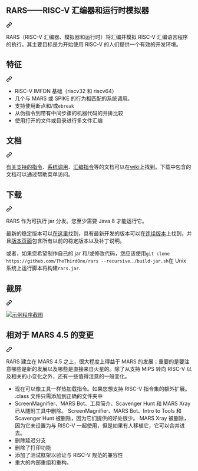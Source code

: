 <div class="Box-sc-g0xbh4-0 bJMeLZ js-snippet-clipboard-copy-unpositioned" data-hpc="true"><article class="markdown-body entry-content container-lg" itemprop="text"><div class="markdown-heading" dir="auto"><h2 tabindex="-1" class="heading-element" dir="auto"><font style="vertical-align: inherit;"><font style="vertical-align: inherit;">RARS——RISC-V 汇编器和运行时模拟器</font></font></h2><a id="user-content-rars----risc-v-assembler-and-runtime-simulator" class="anchor" aria-label="永久链接：RARS——RISC-V 汇编器和运行时模拟器" href="#rars----risc-v-assembler-and-runtime-simulator"><svg class="octicon octicon-link" viewBox="0 0 16 16" version="1.1" width="16" height="16" aria-hidden="true"><path d="m7.775 3.275 1.25-1.25a3.5 3.5 0 1 1 4.95 4.95l-2.5 2.5a3.5 3.5 0 0 1-4.95 0 .751.751 0 0 1 .018-1.042.751.751 0 0 1 1.042-.018 1.998 1.998 0 0 0 2.83 0l2.5-2.5a2.002 2.002 0 0 0-2.83-2.83l-1.25 1.25a.751.751 0 0 1-1.042-.018.751.751 0 0 1-.018-1.042Zm-4.69 9.64a1.998 1.998 0 0 0 2.83 0l1.25-1.25a.751.751 0 0 1 1.042.018.751.751 0 0 1 .018 1.042l-1.25 1.25a3.5 3.5 0 1 1-4.95-4.95l2.5-2.5a3.5 3.5 0 0 1 4.95 0 .751.751 0 0 1-.018 1.042.751.751 0 0 1-1.042.018 1.998 1.998 0 0 0-2.83 0l-2.5 2.5a1.998 1.998 0 0 0 0 2.83Z"></path></svg></a></div>
<p dir="auto"><font style="vertical-align: inherit;"><font style="vertical-align: inherit;">RARS（RISC-V 汇编器、模拟器和运行时）将汇编并模拟 RISC-V 汇编语言程序的执行。其主要目标是为开始使用 RISC-V 的人们提供一个有效的开发环境。</font></font></p>
<div class="markdown-heading" dir="auto"><h2 tabindex="-1" class="heading-element" dir="auto"><font style="vertical-align: inherit;"><font style="vertical-align: inherit;">特征</font></font></h2><a id="user-content-features" class="anchor" aria-label="永久链接：特点" href="#features"><svg class="octicon octicon-link" viewBox="0 0 16 16" version="1.1" width="16" height="16" aria-hidden="true"><path d="m7.775 3.275 1.25-1.25a3.5 3.5 0 1 1 4.95 4.95l-2.5 2.5a3.5 3.5 0 0 1-4.95 0 .751.751 0 0 1 .018-1.042.751.751 0 0 1 1.042-.018 1.998 1.998 0 0 0 2.83 0l2.5-2.5a2.002 2.002 0 0 0-2.83-2.83l-1.25 1.25a.751.751 0 0 1-1.042-.018.751.751 0 0 1-.018-1.042Zm-4.69 9.64a1.998 1.998 0 0 0 2.83 0l1.25-1.25a.751.751 0 0 1 1.042.018.751.751 0 0 1 .018 1.042l-1.25 1.25a3.5 3.5 0 1 1-4.95-4.95l2.5-2.5a3.5 3.5 0 0 1 4.95 0 .751.751 0 0 1-.018 1.042.751.751 0 0 1-1.042.018 1.998 1.998 0 0 0-2.83 0l-2.5 2.5a1.998 1.998 0 0 0 0 2.83Z"></path></svg></a></div>
<ul dir="auto">
<li><font style="vertical-align: inherit;"><font style="vertical-align: inherit;">RISC-V IMFDN 基础（riscv32 和 riscv64）</font></font></li>
<li><font style="vertical-align: inherit;"><font style="vertical-align: inherit;">几个与 MARS 或 SPIKE 的行为相匹配的系统调用。</font></font></li>
<li><font style="vertical-align: inherit;"><font style="vertical-align: inherit;">支持使用断点和/或</font></font><code>ebreak</code></li>
<li><font style="vertical-align: inherit;"><font style="vertical-align: inherit;">从伪指令到带有中间步骤的机器代码的并排比较</font></font></li>
<li><font style="vertical-align: inherit;"><font style="vertical-align: inherit;">使用打开的文件或目录进行多文件汇编</font></font></li>
</ul>
<div class="markdown-heading" dir="auto"><h2 tabindex="-1" class="heading-element" dir="auto"><font style="vertical-align: inherit;"><font style="vertical-align: inherit;">文档</font></font></h2><a id="user-content-documentation" class="anchor" aria-label="永久链接：文档" href="#documentation"><svg class="octicon octicon-link" viewBox="0 0 16 16" version="1.1" width="16" height="16" aria-hidden="true"><path d="m7.775 3.275 1.25-1.25a3.5 3.5 0 1 1 4.95 4.95l-2.5 2.5a3.5 3.5 0 0 1-4.95 0 .751.751 0 0 1 .018-1.042.751.751 0 0 1 1.042-.018 1.998 1.998 0 0 0 2.83 0l2.5-2.5a2.002 2.002 0 0 0-2.83-2.83l-1.25 1.25a.751.751 0 0 1-1.042-.018.751.751 0 0 1-.018-1.042Zm-4.69 9.64a1.998 1.998 0 0 0 2.83 0l1.25-1.25a.751.751 0 0 1 1.042.018.751.751 0 0 1 .018 1.042l-1.25 1.25a3.5 3.5 0 1 1-4.95-4.95l2.5-2.5a3.5 3.5 0 0 1 4.95 0 .751.751 0 0 1-.018 1.042.751.751 0 0 1-1.042.018 1.998 1.998 0 0 0-2.83 0l-2.5 2.5a1.998 1.998 0 0 0 0 2.83Z"></path></svg></a></div>
<p dir="auto"><font style="vertical-align: inherit;"></font><a href="https://github.com/TheThirdOne/rars/wiki/Supported-Instructions"><font style="vertical-align: inherit;"><font style="vertical-align: inherit;">有关支持的指令</font></font></a><font style="vertical-align: inherit;"><font style="vertical-align: inherit;">、</font></font><a href="https://github.com/TheThirdOne/rars/wiki/Environment-Calls"><font style="vertical-align: inherit;"><font style="vertical-align: inherit;">系统调用</font></font></a><font style="vertical-align: inherit;"><font style="vertical-align: inherit;">、</font></font><a href="https://github.com/TheThirdOne/rars/wiki/Assembler-Directives"><font style="vertical-align: inherit;"><font style="vertical-align: inherit;">汇编指令</font></font></a><font style="vertical-align: inherit;"><font style="vertical-align: inherit;">等的</font><font style="vertical-align: inherit;">文档可以在</font></font><a href="https://github.com/TheThirdOne/rars/wiki"><font style="vertical-align: inherit;"><font style="vertical-align: inherit;">wiki</font></font></a><font style="vertical-align: inherit;"><font style="vertical-align: inherit;">上找到。下载中包含的文档可以通过帮助菜单访问。</font></font></p>
<div class="markdown-heading" dir="auto"><h2 tabindex="-1" class="heading-element" dir="auto"><font style="vertical-align: inherit;"><font style="vertical-align: inherit;">下载</font></font></h2><a id="user-content-download" class="anchor" aria-label="永久链接： 下载" href="#download"><svg class="octicon octicon-link" viewBox="0 0 16 16" version="1.1" width="16" height="16" aria-hidden="true"><path d="m7.775 3.275 1.25-1.25a3.5 3.5 0 1 1 4.95 4.95l-2.5 2.5a3.5 3.5 0 0 1-4.95 0 .751.751 0 0 1 .018-1.042.751.751 0 0 1 1.042-.018 1.998 1.998 0 0 0 2.83 0l2.5-2.5a2.002 2.002 0 0 0-2.83-2.83l-1.25 1.25a.751.751 0 0 1-1.042-.018.751.751 0 0 1-.018-1.042Zm-4.69 9.64a1.998 1.998 0 0 0 2.83 0l1.25-1.25a.751.751 0 0 1 1.042.018.751.751 0 0 1 .018 1.042l-1.25 1.25a3.5 3.5 0 1 1-4.95-4.95l2.5-2.5a3.5 3.5 0 0 1 4.95 0 .751.751 0 0 1-.018 1.042.751.751 0 0 1-1.042.018 1.998 1.998 0 0 0-2.83 0l-2.5 2.5a1.998 1.998 0 0 0 0 2.83Z"></path></svg></a></div>
<p dir="auto"><font style="vertical-align: inherit;"><font style="vertical-align: inherit;">RARS 作为可执行 jar 分发。您至少需要 Java 8 才能运行它。</font></font></p>
<p dir="auto"><font style="vertical-align: inherit;"><font style="vertical-align: inherit;">最新的稳定版本可以</font></font><a href="https://github.com/TheThirdOne/rars/releases/latest"><font style="vertical-align: inherit;"><font style="vertical-align: inherit;">在这里</font></font></a><font style="vertical-align: inherit;"><font style="vertical-align: inherit;">找到，具有最新开发的版本可以在</font></font><a href="https://github.com/TheThirdOne/rars/releases/tag/continuous"><font style="vertical-align: inherit;"><font style="vertical-align: inherit;">连续版本</font></font></a><font style="vertical-align: inherit;"><font style="vertical-align: inherit;">上找到，并且</font></font><a href="https://github.com/TheThirdOne/rars/releases"><font style="vertical-align: inherit;"><font style="vertical-align: inherit;">版本页面</font></font></a><font style="vertical-align: inherit;"><font style="vertical-align: inherit;">包含所有以前的稳定版本以及补丁说明。</font></font></p>
<p dir="auto"><font style="vertical-align: inherit;"><font style="vertical-align: inherit;">或者，如果您希望制作自己的 jar 和/或修改代码，您应该使用</font></font><code>git clone https://github.com/TheThirdOne/rars --recursive</code><font style="vertical-align: inherit;"><font style="vertical-align: inherit;">.</font></font><code>./build-jar.sh</code><font style="vertical-align: inherit;"><font style="vertical-align: inherit;">在 Unix 系统上</font><font style="vertical-align: inherit;">运行脚本将构建</font></font><code>rars.jar</code><font style="vertical-align: inherit;"><font style="vertical-align: inherit;">.</font></font></p>
<div class="markdown-heading" dir="auto"><h2 tabindex="-1" class="heading-element" dir="auto"><font style="vertical-align: inherit;"><font style="vertical-align: inherit;">截屏</font></font></h2><a id="user-content-screenshot" class="anchor" aria-label="永久链接：屏幕截图" href="#screenshot"><svg class="octicon octicon-link" viewBox="0 0 16 16" version="1.1" width="16" height="16" aria-hidden="true"><path d="m7.775 3.275 1.25-1.25a3.5 3.5 0 1 1 4.95 4.95l-2.5 2.5a3.5 3.5 0 0 1-4.95 0 .751.751 0 0 1 .018-1.042.751.751 0 0 1 1.042-.018 1.998 1.998 0 0 0 2.83 0l2.5-2.5a2.002 2.002 0 0 0-2.83-2.83l-1.25 1.25a.751.751 0 0 1-1.042-.018.751.751 0 0 1-.018-1.042Zm-4.69 9.64a1.998 1.998 0 0 0 2.83 0l1.25-1.25a.751.751 0 0 1 1.042.018.751.751 0 0 1 .018 1.042l-1.25 1.25a3.5 3.5 0 1 1-4.95-4.95l2.5-2.5a3.5 3.5 0 0 1 4.95 0 .751.751 0 0 1-.018 1.042.751.751 0 0 1-1.042.018 1.998 1.998 0 0 0-2.83 0l-2.5 2.5a1.998 1.998 0 0 0 0 2.83Z"></path></svg></a></div>
<p dir="auto"><a target="_blank" rel="noopener noreferrer" href="/TheThirdOne/rars/blob/master/screenshot.png"><img src="/TheThirdOne/rars/raw/master/screenshot.png" alt="示例程序截图" style="max-width: 100%;"></a></p>
<div class="markdown-heading" dir="auto"><h2 tabindex="-1" class="heading-element" dir="auto"><font style="vertical-align: inherit;"><font style="vertical-align: inherit;">相对于 MARS 4.5 的变更</font></font></h2><a id="user-content-changes-from-mars-45" class="anchor" aria-label="永久链接：MARS 4.5 的更改" href="#changes-from-mars-45"><svg class="octicon octicon-link" viewBox="0 0 16 16" version="1.1" width="16" height="16" aria-hidden="true"><path d="m7.775 3.275 1.25-1.25a3.5 3.5 0 1 1 4.95 4.95l-2.5 2.5a3.5 3.5 0 0 1-4.95 0 .751.751 0 0 1 .018-1.042.751.751 0 0 1 1.042-.018 1.998 1.998 0 0 0 2.83 0l2.5-2.5a2.002 2.002 0 0 0-2.83-2.83l-1.25 1.25a.751.751 0 0 1-1.042-.018.751.751 0 0 1-.018-1.042Zm-4.69 9.64a1.998 1.998 0 0 0 2.83 0l1.25-1.25a.751.751 0 0 1 1.042.018.751.751 0 0 1 .018 1.042l-1.25 1.25a3.5 3.5 0 1 1-4.95-4.95l2.5-2.5a3.5 3.5 0 0 1 4.95 0 .751.751 0 0 1-.018 1.042.751.751 0 0 1-1.042.018 1.998 1.998 0 0 0-2.83 0l-2.5 2.5a1.998 1.998 0 0 0 0 2.83Z"></path></svg></a></div>
<p dir="auto"><font style="vertical-align: inherit;"><font style="vertical-align: inherit;">RARS 建立在 MARS 4.5 之上，很大程度上得益于 MARS 的发展；重要的是要注意哪些是新的发展以及哪些是直接来自火星的。除了从支持 MIPS 转向 RISC-V 以及相关的小变化之外，还有一些值得注意的一般变化。</font></font></p>
<ul dir="auto">
<li><font style="vertical-align: inherit;"><font style="vertical-align: inherit;">现在可以像工具一样热加载指令。如果您想支持 RISC-V 指令集的额外扩展。 .class 文件只需添加到正确的文件夹中</font></font></li>
<li><font style="vertical-align: inherit;"><font style="vertical-align: inherit;">ScreenMagnifier、MARS Bot、工具简介、Scavenger Hunt 和 MARS Xray 已从随附工具中删除。 ScreenMagnifier、MARS Bot、Intro to Tools 和 Scavenger Hunt 被删除，因为它们提供的好处很少。 MARS Xray 被删除，因为它未设置为与 RISC-V 一起使用，但是如果有人移植它，它可以合并进去。</font></font></li>
<li><font style="vertical-align: inherit;"><font style="vertical-align: inherit;">删除延迟分支</font></font></li>
<li><font style="vertical-align: inherit;"><font style="vertical-align: inherit;">删除了打印功能</font></font></li>
<li><font style="vertical-align: inherit;"><font style="vertical-align: inherit;">添加了测试框架以验证与 RISC-V 规范的兼容性</font></font></li>
<li><font style="vertical-align: inherit;"><font style="vertical-align: inherit;">重大的内部重组和重构。</font></font></li>
</ul>
</article></div>
